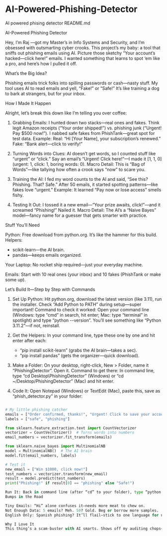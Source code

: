 # AI-Powered-Phishing-Detector
AI powered phising detector 
README.md

AI-Powered Phishing Detector

Hey, I’m Raj —got my Master’s in Info Systems and Security, and I’m obsessed with outsmarting cyber crooks. This project’s my baby: a tool that sniffs out phishing emails using AI. Picture those sketchy “Your account’s hacked—click here!” emails. I wanted something that learns to spot ‘em like a pro, and here’s how I pulled it off.

What’s the Big Idea?

Phishing emails trick folks into spilling passwords or cash—nasty stuff. My tool uses AI to read emails and yell, “Fake!” or “Safe!” It’s like training a dog to bark at strangers, but for your inbox.

How I Made It Happen

Alright, let’s break this down like I’m telling you over coffee:

1. Grabbing Emails: I hunted down two stacks—real ones and fakes. Think legit Amazon receipts (“Your order shipped!”) vs. phishing junk (“Urgent! Pay $500 now!”). I nabbed safe fakes from PhishTank—great spot for test data.
   Example: Real: “Hi [Your Name], your subscription’s renewed.” Fake: “Bank alert—click to verify!”

2. Turning Words into Clues: AI doesn’t get words, so I counted stuff like “urgent” or “click.” Say an email’s “Urgent! Click here!”—I made it [1, 1, 0] (urgent: 1, click: 1, boring words: 0).
   Macro Detail: This is “Bag of Words”—like tallying how often a crook says “now” to scare you.

3. Training the AI: I fed my word counts to the AI and said, “See this? Phishing. That? Safe.” After 50 emails, it started spotting patterns—like fakes love “urgent.”
   Example: It learned “Pay now or lose access” smells fishy.

4. Testing It Out: I tossed it a new email—“Your prize awaits, click!”—and it screamed “Phishing!” Nailed it.
   Macro Detail: The AI’s a “Naive Bayes” model—fancy name for a guesser that gets smarter with practice.

Stuff You’ll Need

Python: Free download from python.org. It’s like the hammer for this build.
Helpers:
- scikit-learn—the AI brain.
- pandas—keeps emails organized.
  
Your Laptop: No rocket ship required—just your everyday machine.

Emails: Start with 10 real ones (your inbox) and 10 fakes (PhishTank or make some up).


Let’s Build It—Step by Step with Commands

1. Set Up Python: Hit python.org, download the latest version (like 3.11), run the installer. Check “Add Python to PATH” during setup—super important!
   Command to check it worked: Open your command line (Windows: type “cmd” in search, hit enter; Mac: type “terminal” in spotlight) and type “python --version”. You’ll see something like “Python 3.11.2”—if not, reinstall.

2. Get the Helpers: In your command line, type these one by one and hit enter after each:
   - “pip install scikit-learn” (grabs the AI brain—takes a sec).
   - “pip install pandas” (gets the organizer—quick download).

3. Make a Folder: On your desktop, right-click, New > Folder, name it “PhishingDetector”. Open it.
   Command to get there: In command line, type “cd Desktop\PhishingDetector” (Windows) or “cd ~/Desktop/PhishingDetector” (Mac) and hit enter.

4. Code It: Open Notepad (Windows) or TextEdit (Mac), paste this, save as “phish_detector.py” in your folder:
```python

# My little phishing catcher
emails = ["Order confirmed, thanks!", "Urgent! Click to save your account!"]
labels = ["safe", "phishing"]

from sklearn.feature_extraction.text import CountVectorizer
vectorizer = CountVectorizer()  # Turns words into numbers
email_numbers = vectorizer.fit_transform(emails)

from sklearn.naive_bayes import MultinomialNB
model = MultinomialNB()  # The AI brain
model.fit(email_numbers, labels)

# Test it
new_email = ["Win $1000, click now!"]
test_numbers = vectorizer.transform(new_email)
result = model.predict(test_numbers)
print("Phishing!" if result[0] == "phishing" else "Safe!")

Run It: Back in command line (after “cd” to your folder), type “python phish_detector.py” and hit enter. You’ll see “Phishing!” pop up—sweet!
Bumps in the Road

Tiny Emails: “Hi” alone confuses it—needs more meat to chew on.
Not Enough Data: 5 emails? Meh. 50? Gold. Beg or borrow more samples.
English Only: Spanish phishing? It’ll flail—stick to one language for now.

Why I Love It
This thing’s a scam-buster with AI smarts. Shows off my auditing chops—catching fakes is my superpower.
